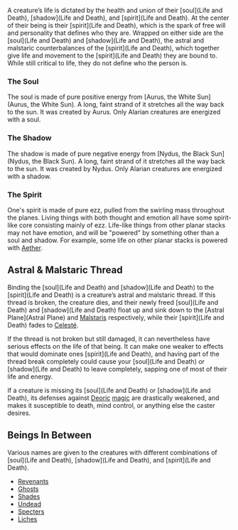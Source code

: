 A creature’s life is dictated by the health and union of their [soul](Life and Death), [shadow](Life and Death), and [spirit](Life and Death). At the center of their being is their [spirit](Life and Death), which is the spark of free will and personality that defines who they are. Wrapped on either side are the [soul](Life and Death) and [shadow](Life and Death), the astral and malstaric counterbalances of the [spirit](Life and Death), which together give life and movement to the [spirit](Life and Death) they are bound to. While still critical to life, they do not define who the person is.

### The Soul

The soul is made of pure positive energy from [Aurus, the White Sun](Aurus, the White Sun). A long, faint strand of it stretches all the way back to the sun. It was created by Aurus. Only Alarian creatures are energized with a soul.

### The Shadow

The shadow is made of pure negative energy from [Nydus, the Black Sun](Nydus, the Black Sun). A long, faint strand of it stretches all the way back to the sun. It was created by Nydus. Only Alarian creatures are energized with a shadow.

### The Spirit

One's spirit is made of pure ezz, pulled from the swirling mass throughout the planes. Living things with both thought and emotion all have some spirit-like core consisting mainly of ezz. Life-like things from other planar stacks may not have emotion, and will be "powered" by something other than a soul and shadow. For example, some life on other planar stacks is powered with [Aether](Aether).

## Astral & Malstaric Thread

Binding the [soul](Life and Death) and [shadow](Life and Death) to the [spirit](Life and Death) is a creature’s astral and malstaric thread. If this thread is broken, the creature dies, and their newly freed [soul](Life and Death) and [shadow](Life and Death) float up and sink down to the [Astral Plane](Astral Plane) and [Malstaris](Malstaris) respectively, while their [spirit](Life and Death) fades to [Celesté](Celesté).

If the thread is not broken but still damaged, it can nevertheless have serious effects on the life of that being. It can make one weaker to effects that would dominate ones [spirit](Life and Death), and having part of the thread break completely could cause your [soul](Life and Death) or [shadow](Life and Death) to leave completely, sapping one of most of their life and energy. 

If a creature is missing its [soul](Life and Death) or [shadow](Life and Death), its defenses against [Deoric](Deoric) [magic](Magic) are drastically weakened, and makes it susceptible to death, mind control, or anything else the caster desires.

## Beings In Between

Various names are given to the creatures with different combinations of [soul](Life and Death), [shadow](Life and Death), and [spirit](Life and Death). 

- [Revenants](Revenants)
- [Ghosts](Ghosts)
- [Shades](Shades)
- [Undead](Undead)
- [Specters](Specters)
- [Liches](Liches)